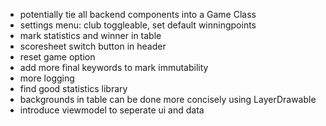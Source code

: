 - potentially tie all backend components into a Game Class
- settings menu: club toggleable, set default winningpoints
- mark statistics and winner in table 
- scoresheet switch button in header
- reset game option
- add more final keywords to mark immutability
- more logging
- find good statistics library
- backgrounds in table can be done more concisely using LayerDrawable
- introduce viewmodel to seperate ui and data

